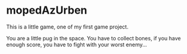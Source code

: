 # mopedAzUrben
This is a little game, one of my first game project. 

You are a little pug in the space. You have to collect bones, if you have enough score, you have to fight with your worst enemy... 
